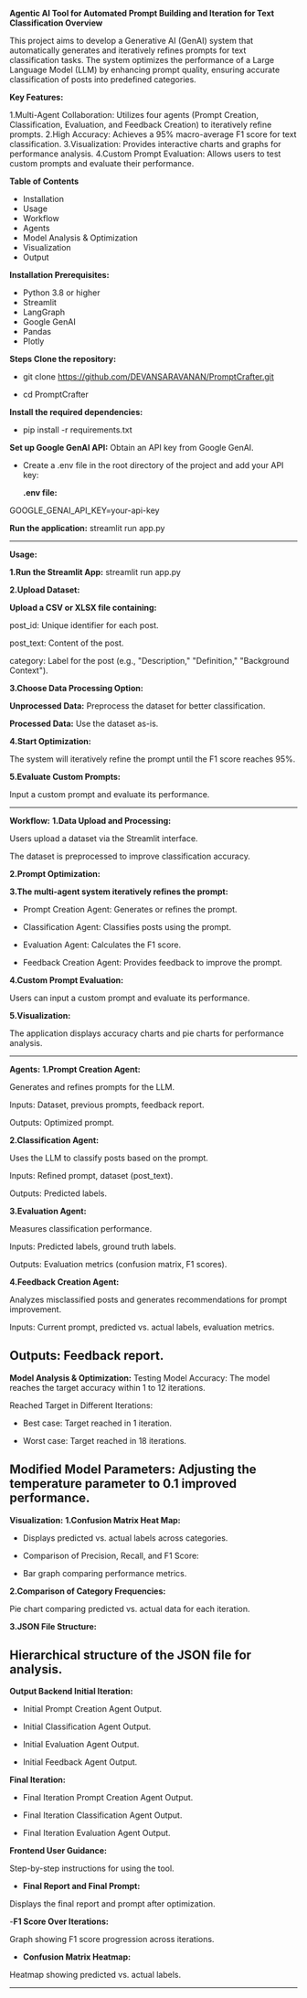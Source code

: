 **Agentic AI Tool for Automated Prompt Building and Iteration for Text Classification
Overview**

This project aims to develop a Generative AI (GenAI) system that automatically generates and iteratively refines prompts for text classification tasks. The system optimizes the performance of a Large Language Model (LLM) by enhancing prompt quality, ensuring accurate classification of posts into predefined categories.

**Key Features:**

1.Multi-Agent Collaboration: Utilizes four agents (Prompt Creation, Classification, Evaluation, and Feedback Creation) to iteratively refine prompts.
2.High Accuracy: Achieves a 95% macro-average F1 score for text classification.
3.Visualization: Provides interactive charts and graphs for performance analysis.
4.Custom Prompt Evaluation: Allows users to test custom prompts and evaluate their performance.


**Table of Contents**
- Installation
- Usage
- Workflow
- Agents
- Model Analysis & Optimization
- Visualization
- Output



**Installation Prerequisites:**

- Python 3.8 or higher
- Streamlit
- LangGraph
- Google GenAI
- Pandas
- Plotly 

**Steps Clone the repository:**

- git clone https://github.com/DEVANSARAVANAN/PromptCrafter.git

- cd PromptCrafter


**Install the required dependencies:**


- pip install -r requirements.txt


**Set up Google GenAI API:**
Obtain an API key from Google GenAI.


- Create a .env file in the root directory of the project and add your API key:

  **.env file:**

GOOGLE_GENAI_API_KEY=your-api-key


**Run the application:**
streamlit run app.py


----------------------------------------------------------------------------------------------------------------------------------------------------------------------------------
**Usage:**

**1.Run the Streamlit App:**
streamlit run app.py


**2.Upload Dataset:**

**Upload a CSV or XLSX file containing:**

post_id: Unique identifier for each post.

post_text: Content of the post.

category: Label for the post (e.g., "Description," "Definition," "Background Context").


**3.Choose Data Processing Option:**

**Unprocessed Data:** Preprocess the dataset for better classification.

**Processed Data:** Use the dataset as-is.


**4.Start Optimization:**

The system will iteratively refine the prompt until the F1 score reaches 95%.


**5.Evaluate Custom Prompts:**

Input a custom prompt and evaluate its performance.

----------------------------------------------------------------------------------------------------------------------------------------------------------------------------------

**Workflow:**
**1.Data Upload and Processing:**

Users upload a dataset via the Streamlit interface.

The dataset is preprocessed to improve classification accuracy.

**2.Prompt Optimization:**

**3.The multi-agent system iteratively refines the prompt:**

- Prompt Creation Agent: Generates or refines the prompt.

- Classification Agent: Classifies posts using the prompt.

- Evaluation Agent: Calculates the F1 score.

- Feedback Creation Agent: Provides feedback to improve the prompt.

**4.Custom Prompt Evaluation:**

Users can input a custom prompt and evaluate its performance.

**5.Visualization:**

The application displays accuracy charts and pie charts for performance analysis.

----------------------------------------------------------------------------------------------------------------------------------------------------------------------------------
**Agents:**
**1.Prompt Creation Agent:**

Generates and refines prompts for the LLM.

Inputs: Dataset, previous prompts, feedback report.

Outputs: Optimized prompt.

**2.Classification Agent:**

Uses the LLM to classify posts based on the prompt.

Inputs: Refined prompt, dataset (post_text).

Outputs: Predicted labels.

**3.Evaluation Agent:**

Measures classification performance.

Inputs: Predicted labels, ground truth labels.

Outputs: Evaluation metrics (confusion matrix, F1 scores).

**4.Feedback Creation Agent:**

Analyzes misclassified posts and generates recommendations for prompt improvement.

Inputs: Current prompt, predicted vs. actual labels, evaluation metrics.

Outputs: Feedback report.
----------------------------------------------------------------------------------------------------------------------------------------------------------------------------------
**Model Analysis & Optimization:**
Testing Model Accuracy: The model reaches the target accuracy within 1 to 12 iterations.

Reached Target in Different Iterations:

- Best case: Target reached in 1 iteration.

- Worst case: Target reached in 18 iterations.

Modified Model Parameters: Adjusting the temperature parameter to 0.1 improved performance.
----------------------------------------------------------------------------------------------------------------------------------------------------------------------------------
**Visualization:**
**1.Confusion Matrix Heat Map:**

- Displays predicted vs. actual labels across categories.

- Comparison of Precision, Recall, and F1 Score:

- Bar graph comparing performance metrics.

**2.Comparison of Category Frequencies:**

Pie chart comparing predicted vs. actual data for each iteration.

**3.JSON File Structure:**

Hierarchical structure of the JSON file for analysis.
----------------------------------------------------------------------------------------------------------------------------------------------------------------------------------

**Output Backend Initial Iteration:**

- Initial Prompt Creation Agent Output.

- Initial Classification Agent Output.

- Initial Evaluation Agent Output.

- Initial Feedback Agent Output.

**Final Iteration:**

- Final Iteration Prompt Creation Agent Output.

- Final Iteration Classification Agent Output.

- Final Iteration Evaluation Agent Output.

**Frontend User Guidance:**

Step-by-step instructions for using the tool.

- **Final Report and Final Prompt:**

Displays the final report and prompt after optimization.

-**F1 Score Over Iterations:**

Graph showing F1 score progression across iterations.

- **Confusion Matrix Heatmap:**

Heatmap showing predicted vs. actual labels.


----------------------------------------------------------------------------------------------------------------------------------------------------------------------------------


